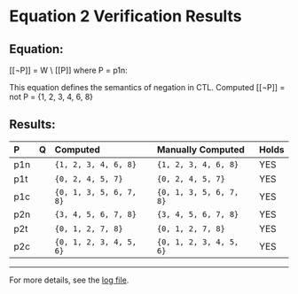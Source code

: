 # Equation 2 Verification Results

## Equation:
 [[¬P]] = W \ [[P]] where P = p1n:

   This equation defines the semantics of negation in CTL.   Computed [[¬P]] = not P = {1, 2, 3, 4, 6, 8} 

## Results:

| P | Q | Computed | Manually Computed | Holds |
|:---|:---|:---------|:-----------------|:------|
| p1n |  | `{1, 2, 3, 4, 6, 8}` | `{1, 2, 3, 4, 6, 8}` | YES |
| p1t |  | `{0, 2, 4, 5, 7}` | `{0, 2, 4, 5, 7}` | YES |
| p1c |  | `{0, 1, 3, 5, 6, 7, 8}` | `{0, 1, 3, 5, 6, 7, 8}` | YES |
| p2n |  | `{3, 4, 5, 6, 7, 8}` | `{3, 4, 5, 6, 7, 8}` | YES |
| p2t |  | `{0, 1, 2, 7, 8}` | `{0, 1, 2, 7, 8}` | YES |
| p2c |  | `{0, 1, 2, 3, 4, 5, 6}` | `{0, 1, 2, 3, 4, 5, 6}` | YES |

---

For more details, see the [log file](../log/Equation2.log).
